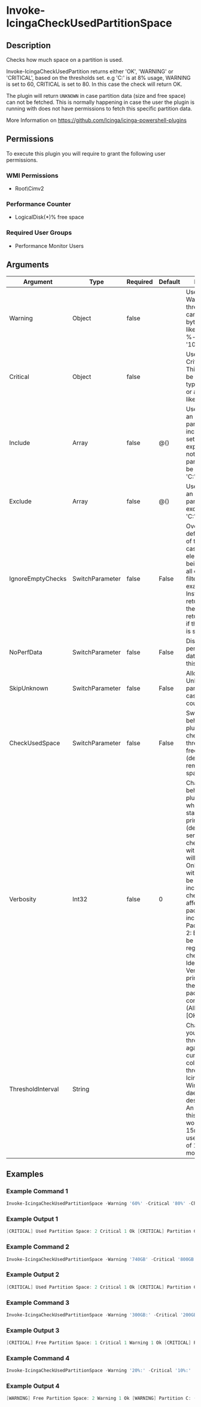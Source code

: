 
# Invoke-IcingaCheckUsedPartitionSpace

## Description

Checks how much space on a partition is used.

Invoke-IcingaCheckUsedPartition returns either 'OK', 'WARNING' or 'CRITICAL', based on the thresholds set.
e.g 'C:' is at 8% usage, WARNING is set to 60, CRITICAL is set to 80. In this case the check will return OK.

The plugin will return `UNKNOWN` in case partition data (size and free space) can not be fetched. This is
normally happening in case the user the plugin is running with does not have permissions to fetch this
specific partition data.

More Information on https://github.com/Icinga/icinga-powershell-plugins

## Permissions

To execute this plugin you will require to grant the following user permissions.

### WMI Permissions

* Root\Cimv2

### Performance Counter

* LogicalDisk(*)\% free space

### Required User Groups

* Performance Monitor Users

## Arguments

| Argument | Type | Required | Default | Description |
| ---      | ---  | ---      | ---     | ---         |
| Warning | Object | false |  | Used to specify a Warning threshold. This can either be a byte-value type like '10GB' or a %-value, like '10%' |
| Critical | Object | false |  | Used to specify a Critical threshold. This can either be a byte-value type like '10GB' or a %-value, like '10%' |
| Include | Array | false | @() | Used to specify an array of partitions to be included. If not set, the check expects that all not excluded partitions should be checked. e.g. 'C:','D:' |
| Exclude | Array | false | @() | Used to specify an array of partitions to be excluded. e.g. 'C:','D:' |
| IgnoreEmptyChecks | SwitchParameter | false | False | Overrides the default behaviour of the plugin in case no check element is left for being checked (if all elements are filtered out for example). Instead of returning `Unknown` the plugin will return `Ok` instead if this argument is set. |
| NoPerfData | SwitchParameter | false | False | Disables the performance data output of this plugin |
| SkipUnknown | SwitchParameter | false | False | Allows to set Unknown partitions to Ok in case no metrics could be loaded. |
| CheckUsedSpace | SwitchParameter | false | False | Switches the behaviour of the plugin from checking with threshold for the free space (default) to the remaining (used) space instead |
| Verbosity | Int32 | false | 0 | Changes the behavior of the plugin output which check states are printed: 0 (default): Only service checks/packages with state not OK will be printed 1: Only services with not OK will be printed including OK checks of affected check packages including Package config 2: Everything will be printed regardless of the check state 3: Identical to Verbose 2, but prints in addition the check package configuration e.g (All must be [OK]) |
| ThresholdInterval | String |  |  | Change the value your defined threshold checks against from the current value to a collected time threshold of the Icinga for Windows daemon, as described [here](https://icinga.com/docs/icinga-for-windows/latest/doc/service/10-Register-Service-Checks/). An example for this argument would be 1m or 15m which will use the average of 1m or 15m for monitoring. |

## Examples

### Example Command 1

```powershell
Invoke-IcingaCheckUsedPartitionSpace -Warning '60%' -Critical '80%' -CheckUsedSpace
```

### Example Output 1

```powershell
[CRITICAL] Used Partition Space: 2 Critical 1 Ok [CRITICAL] Partition C: (85.43% (795.22GiB)), Partition G: (87.50% (1.59TiB))\_ [CRITICAL] Partition C: 85.43% (795.22GiB) is greater than threshold 80% (744.71GiB)\_ [CRITICAL] Partition G: 87.50% (1.59TiB) is greater than threshold 80% (1.46TiB)| 'used_space_partition_r'=326052500000B;2400460800000;3200614400000;0;4000768000000 'used_space_partition_g'=1750369000000B;1200228600000;1600304800000;0;2000381000000 'used_space_partition_c'=853859000000B;599716680000;799622240000;0;999527800000
```

### Example Command 2

```powershell
Invoke-IcingaCheckUsedPartitionSpace -Warning '740GB' -Critical '800GB' -CheckUsedSpace
```

### Example Output 2

```powershell
[CRITICAL] Used Partition Space: 2 Critical 1 Ok [CRITICAL] Partition C: (795.23GiB), Partition G: (1.59TiB)\_ [CRITICAL] Partition C: 795.23GiB is greater than threshold 745.06GiB\_ [CRITICAL] Partition G: 1.59TiB is greater than threshold 745.06GiB| 'used_space_partition_r'=326052500000B;740000000000;800000000000;0;4000768000000 'used_space_partition_g'=1750369000000B;740000000000;800000000000;0;2000381000000 'used_space_partition_c'=853874000000B;740000000000;800000000000;0;999527800000
```

### Example Command 3

```powershell
Invoke-IcingaCheckUsedPartitionSpace -Warning '300GB:' -Critical '200GB:'
```

### Example Output 3

```powershell
[CRITICAL] Free Partition Space: 1 Critical 1 Warning 1 Ok [CRITICAL] Partition C: (135.65GiB) [WARNING] Partition G: (232.84GiB)\_ [CRITICAL] Partition C: 135.65GiB is lower than threshold 186.26GiB\_ [WARNING] Partition G: 232.84GiB is lower than threshold 279.40GiB| 'free_space_partition_g'=250012600000B;300000000000:;200000000000:;0;2000381000000 'free_space_partition_r'=3674716000000B;300000000000:;200000000000:;0;4000768000000 'free_space_partition_c'=145653700000B;300000000000:;200000000000:;0;999527800000
```

### Example Command 4

```powershell
Invoke-IcingaCheckUsedPartitionSpace -Warning '20%:' -Critical '10%:'
```

### Example Output 4

```powershell
[WARNING] Free Partition Space: 2 Warning 1 Ok [WARNING] Partition C: (14.57% (135.65GiB)), Partition G: (12.50% (232.84GiB))\_ [WARNING] Partition C: 14.57% (135.65GiB) is lower than threshold 20% (186.18GiB)\_ [WARNING] Partition G: 12.50% (232.84GiB) is lower than threshold 20% (372.60GiB)| 'free_space_partition_g'=250012600000B;400076200000:;200038100000:;0;2000381000000 'free_space_partition_r'=3674716000000B;800153600000:;400076800000:;0;4000768000000 'free_space_partition_c'=145656400000B;199905560000:;99952780000:;0;999527800000
```
